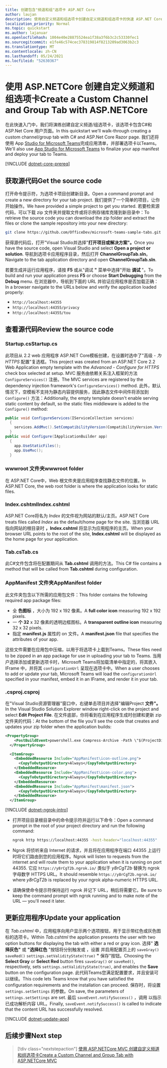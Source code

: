 ```yaml
---
title: 创建包含"频道和组"选项卡 ASP.NET Core
author: laujan
description: 使用自定义频道和组选项卡创建自定义频道和组选项卡的快速 ASP.NET Core。
localization_priority: Normal
ms.topic: quickstart
ms.author: lajanuar
ms.openlocfilehash: 1004e40e28875524ea1f38a3f6b3c2c53330fec1
ms.sourcegitcommit: e1fe46c574cec378319814f8213209ad3063b2c3
ms.translationtype: MT
ms.contentlocale: zh-CN
ms.lasthandoff: 05/24/2021
ms.locfileid: "52630367"
---
```

# <a name="create-a-custom-channel-and-group-tab-with-aspnetcore"></a><span data-ttu-id="adeac-103">使用 ASP.NETCore 创建自定义频道和组选项卡</span><span class="sxs-lookup"><span data-stu-id="adeac-103">Create a Custom Channel and Group Tab with ASP.NETCore</span></span>

<span data-ttu-id="adeac-104">在此快速入门中，我们将演练创建自定义频道/组选项卡，该选项卡包含C#和 ASP.Net Core 用户页面。</span><span class="sxs-lookup"><span data-stu-id="adeac-104">In this quickstart we'll walk-through creating a custom channel/group tab with C# and ASP.Net Core Razor page.</span></span> <span data-ttu-id="adeac-105">我们还将使用 App [Studio for Microsoft Teams](~/concepts/build-and-test/app-studio-overview.md)完成应用清单，并部署选项卡以Teams。</span><span class="sxs-lookup"><span data-stu-id="adeac-105">We'll also use [App Studio for Microsoft Teams](~/concepts/build-and-test/app-studio-overview.md) to finalize your app manifest and deploy your tab to Teams.</span></span>

[!INCLUDE [dotnet-core-prereq](~/includes/tabs/dotnet-core-prereq.md)]

## <a name="get-the-source-code"></a><span data-ttu-id="adeac-106">获取源代码</span><span class="sxs-lookup"><span data-stu-id="adeac-106">Get the source code</span></span>

<span data-ttu-id="adeac-107">打开命令提示符，为选项卡项目创建新目录。</span><span class="sxs-lookup"><span data-stu-id="adeac-107">Open a command prompt and create a new directory for your tab project.</span></span> <span data-ttu-id="adeac-108">我们提供了一个简单的项目，让你开始操作。</span><span class="sxs-lookup"><span data-stu-id="adeac-108">We have provided a simple project to get you started.</span></span> <span data-ttu-id="adeac-109">若要检索源代码，可以下载 zip 文件夹并提取文件或将示例存储库克隆到新目录中：</span><span class="sxs-lookup"><span data-stu-id="adeac-109">To retrieve the source code you can download the zip folder and extract the files or clone the sample repository into your new directory:</span></span>

```bash
git clone https://github.com/OfficeDev/microsoft-teams-sample-tabs.git
```

<span data-ttu-id="adeac-110">获得源代码后，打开"Visual Studio并选择"**打开项目或解决方案"。**</span><span class="sxs-lookup"><span data-stu-id="adeac-110">Once you have the source code, open Visual Studio and select **Open a project or solution**.</span></span> <span data-ttu-id="adeac-111">导航到选项卡应用程序目录，然后打开 **ChannelGroupTab.sln**。</span><span class="sxs-lookup"><span data-stu-id="adeac-111">Navigate to the tab application directory and open **ChannelGroupTab.sln**.</span></span>

<span data-ttu-id="adeac-112">若要生成并运行应用程序，请按 **F5** 或从"调试 **"** 菜单中选择"开始 **调试** "。</span><span class="sxs-lookup"><span data-stu-id="adeac-112">To build and run your application press **F5** or choose **Start Debugging** from the **Debug** menu.</span></span> <span data-ttu-id="adeac-113">在浏览器中，导航到下面的 URL 并验证应用程序是否加载正确：</span><span class="sxs-lookup"><span data-stu-id="adeac-113">In a browser navigate to the URLs below and verify the application loaded properly:</span></span>

- `http://localhost:44355`
- `http://localhost:44355/privacy`
- `http://localhost:44355/tou`

## <a name="review-the-source-code"></a><span data-ttu-id="adeac-114">查看源代码</span><span class="sxs-lookup"><span data-stu-id="adeac-114">Review the source code</span></span>

### <a name="startupcs"></a><span data-ttu-id="adeac-115">Startup.cs</span><span class="sxs-lookup"><span data-stu-id="adeac-115">Startup.cs</span></span>

<span data-ttu-id="adeac-116">此项目从 2.2 web 应用程序 ASP.NET Core模板创建，在设置时选中了"高级 *- 为 HTTPS* 配置"复选框。</span><span class="sxs-lookup"><span data-stu-id="adeac-116">This project was created from an ASP.NET Core 2.2 Web Application empty template with the *Advanced - Configure for HTTPS* check box selected at setup.</span></span> <span data-ttu-id="adeac-117">MVC 服务由依赖关系注入框架的方法 `ConfigureServices()` 注册。</span><span class="sxs-lookup"><span data-stu-id="adeac-117">The MVC services are registered by the dependency injection framework's `ConfigureServices()` method.</span></span> <span data-ttu-id="adeac-118">此外，默认情况下，空模板不支持为静态内容提供服务，因此静态文件中间件将添加到 `Configure()` 方法：</span><span class="sxs-lookup"><span data-stu-id="adeac-118">Additionally, the empty template doesn't enable serving static content by default, so the static files middleware is added to the `Configure()` method:</span></span>

```csharp
public void ConfigureServices(IServiceCollection services)
  {
    services.AddMvc().SetCompatibilityVersion(CompatibilityVersion.Version_2_2);
  }
public void Configure(IApplicationBuilder app)
  {
    app.UseStaticFiles();
    app.UseMvc();
  }
```

### <a name="wwwroot-folder"></a><span data-ttu-id="adeac-119">wwwroot 文件夹</span><span class="sxs-lookup"><span data-stu-id="adeac-119">wwwroot folder</span></span>

<span data-ttu-id="adeac-120">在 ASP.NET Core中，Web 根文件夹是应用程序查找静态文件的位置。</span><span class="sxs-lookup"><span data-stu-id="adeac-120">In ASP.NET Core, the web root folder is where the application looks for static files.</span></span>

### <a name="indexcshtml"></a><span data-ttu-id="adeac-121">Index.cshtml</span><span class="sxs-lookup"><span data-stu-id="adeac-121">Index.cshtml</span></span>

<span data-ttu-id="adeac-122">ASP.NET Core将名为 *Index* 的文件视为网站的默认/主页。</span><span class="sxs-lookup"><span data-stu-id="adeac-122">ASP.NET Core treats files called *Index* as the default/home page for the site.</span></span> <span data-ttu-id="adeac-123">当浏览器 URL 指向网站的根目录时 **，Index.cshtml** 将显示为应用程序的主页。</span><span class="sxs-lookup"><span data-stu-id="adeac-123">When your browser URL points to the root of the site, **Index.cshtml** will be displayed as the home page for your application.</span></span>

### <a name="tabcs"></a><span data-ttu-id="adeac-124">Tab.cs</span><span class="sxs-lookup"><span data-stu-id="adeac-124">Tab.cs</span></span>

<span data-ttu-id="adeac-125">此C#文件包含将在配置期间从 **Tab.cshtml** 调用的方法。</span><span class="sxs-lookup"><span data-stu-id="adeac-125">This C# file contains a method that will be called from **Tab.cshtml** during configuration.</span></span>

### <a name="appmanifest-folder"></a><span data-ttu-id="adeac-126">AppManifest 文件夹</span><span class="sxs-lookup"><span data-stu-id="adeac-126">AppManifest folder</span></span>

<span data-ttu-id="adeac-127">此文件夹包含以下所需的应用包文件：</span><span class="sxs-lookup"><span data-stu-id="adeac-127">This folder contains the following required app package files:</span></span>

- <span data-ttu-id="adeac-128">全 **色图标** ，大小为 192 x 192 像素。</span><span class="sxs-lookup"><span data-stu-id="adeac-128">A **full color icon** measuring 192 x 192 pixels.</span></span>
- <span data-ttu-id="adeac-129">一 **个 32** x 32 像素的透明边框图标。</span><span class="sxs-lookup"><span data-stu-id="adeac-129">A **transparent outline icon** measuring 32 x 32 pixels.</span></span>
- <span data-ttu-id="adeac-130">指定 **manifest.js** 属性的 on 文件。</span><span class="sxs-lookup"><span data-stu-id="adeac-130">A **manifest.json** file that specifies the attributes of your app.</span></span>

<span data-ttu-id="adeac-131">这些文件需要在应用包中压缩，以用于将选项卡上载到Teams。</span><span class="sxs-lookup"><span data-stu-id="adeac-131">These files need to be zipped in an app package for use in uploading your tab to Teams.</span></span> <span data-ttu-id="adeac-132">当用户选择添加或更新选项卡时，Microsoft Teams将加载清单中指定的，将其嵌入 IFrame 中，并将其 `configurationUrl` 呈现在选项卡中。</span><span class="sxs-lookup"><span data-stu-id="adeac-132">When a user chooses to add or update your tab, Microsoft Teams will load the `configurationUrl` specified in your manifest, embed it in an IFrame, and render it in your tab.</span></span>

### <a name="csproj"></a><span data-ttu-id="adeac-133">.csproj</span><span class="sxs-lookup"><span data-stu-id="adeac-133">.csproj</span></span>

<span data-ttu-id="adeac-134">在"Visual Studio资源管理器"窗口中，右键单击项目并选择"编辑Project **文件"。**</span><span class="sxs-lookup"><span data-stu-id="adeac-134">In the Visual Studio Solution Explorer window right-click on the project and select **Edit Project File**.</span></span> <span data-ttu-id="adeac-135">在文件底部，你将看到在应用程序生成时创建和更新 zip 文件夹的代码：</span><span class="sxs-lookup"><span data-stu-id="adeac-135">At the bottom of the file you'll see the code that creates and updates your zip folder when the application builds:</span></span>

```xml
<PropertyGroup>
    <PostBuildEvent>powershell.exe Compress-Archive -Path \"$(ProjectDir)AppManifest\*\" -DestinationPath \"$(TargetDir)tab.zip\" -Force</PostBuildEvent>
  </PropertyGroup>

  <ItemGroup>
    <EmbeddedResource Include="AppManifest\icon-outline.png">
      <CopyToOutputDirectory>Always</CopyToOutputDirectory>
    </EmbeddedResource>
    <EmbeddedResource Include="AppManifest\icon-color.png">
      <CopyToOutputDirectory>Always</CopyToOutputDirectory>
    </EmbeddedResource>
    <EmbeddedResource Include="AppManifest\manifest.json">
      <CopyToOutputDirectory>Always</CopyToOutputDirectory>
    </EmbeddedResource>
  </ItemGroup>
```

[!INCLUDE [dotnet-ngrok-intro](~/includes/tabs/dotnet-ngrok-intro.md)]

- <span data-ttu-id="adeac-136">打开项目目录根目录中的命令提示符并运行以下命令：</span><span class="sxs-lookup"><span data-stu-id="adeac-136">Open a command prompt in the root of your project directory and run the following command:</span></span>

    ```bash
    ngrok http https://localhost:44355 -host-header="localhost:44355"
    ```

- <span data-ttu-id="adeac-137">Ngrok 将侦听来自 Internet 的请求，并且将在应用程序在端口 44355 上运行时将它们路由到您的应用程序。</span><span class="sxs-lookup"><span data-stu-id="adeac-137">Ngrok will listen to requests from the internet and will route them to your application when it is running on port 44355.</span></span> <span data-ttu-id="adeac-138">它应 `https://y8rCgT2b.ngrok.io/` 类似于 *y8rCgT2b* 替换为 ngrok 字母数字 HTTPS URL。</span><span class="sxs-lookup"><span data-stu-id="adeac-138">It should resemble `https://y8rCgT2b.ngrok.io/` where *y8rCgT2b* is replaced by your ngrok alpha-numeric HTTPS URL.</span></span>

- <span data-ttu-id="adeac-139">请确保使命令提示符保持运行 ngrok 并记下 URL，稍后将需要它。</span><span class="sxs-lookup"><span data-stu-id="adeac-139">Be sure to keep the command prompt with ngrok running and to make note of the URL — you'll need it later.</span></span>

## <a name="update-your-application"></a><span data-ttu-id="adeac-140">更新应用程序</span><span class="sxs-lookup"><span data-stu-id="adeac-140">Update your application</span></span>

<span data-ttu-id="adeac-141">在 *Tab.cshtml* 中，应用程序向用户显示两个选项按钮，用于显示带红色或灰色图标的选项卡。</span><span class="sxs-lookup"><span data-stu-id="adeac-141">Within *Tab.cshtml* the application presents the user with two option buttons for displaying the tab with either a red or gray icon.</span></span> <span data-ttu-id="adeac-142">选择" **选择灰色"** 或 **"选择红色** "按钮将分别触发或 ，设置 并启用配置页上的 `saveGray()` `saveRed()` `settings.setValidityState(true)` **"** 保存"按钮。</span><span class="sxs-lookup"><span data-stu-id="adeac-142">Choosing the **Select Gray** or **Select Red** button fires `saveGray()` or `saveRed()`, respectively, sets `settings.setValidityState(true)`, and enables the **Save** button on the configuration page.</span></span> <span data-ttu-id="adeac-143">此代码Teams您满足配置要求，并且安装可以继续。</span><span class="sxs-lookup"><span data-stu-id="adeac-143">This code lets Teams know that you have satisfied the configuration requirements and the installation can proceed.</span></span> <span data-ttu-id="adeac-144">保存时，将设置 `settings.setSettings` 的参数。</span><span class="sxs-lookup"><span data-stu-id="adeac-144">On save, the parameters of `settings.setSettings` are set.</span></span> <span data-ttu-id="adeac-145">最后 `saveEvent.notifySuccess()` ，调用 以指示已成功解析内容 URL。</span><span class="sxs-lookup"><span data-stu-id="adeac-145">Finally, `saveEvent.notifySuccess()` is called to indicate that the content URL has successfully resolved.</span></span>

[!INCLUDE [dotnet-update-app](~/includes/tabs/dotnet-update-chan-grp-app.md)]

## <a name="next-step"></a><span data-ttu-id="adeac-146">后续步骤</span><span class="sxs-lookup"><span data-stu-id="adeac-146">Next step</span></span>

> [!div class="nextstepaction"]
> [<span data-ttu-id="adeac-147">使用 ASP.NETCore MVC 创建自定义频道和组选项卡</span><span class="sxs-lookup"><span data-stu-id="adeac-147">Create a Custom Channel and Group Tab with ASP.NETCore MVC</span></span>](~/tabs/quickstarts/create-channel-group-tab-dotnet-core-mvc.md)
